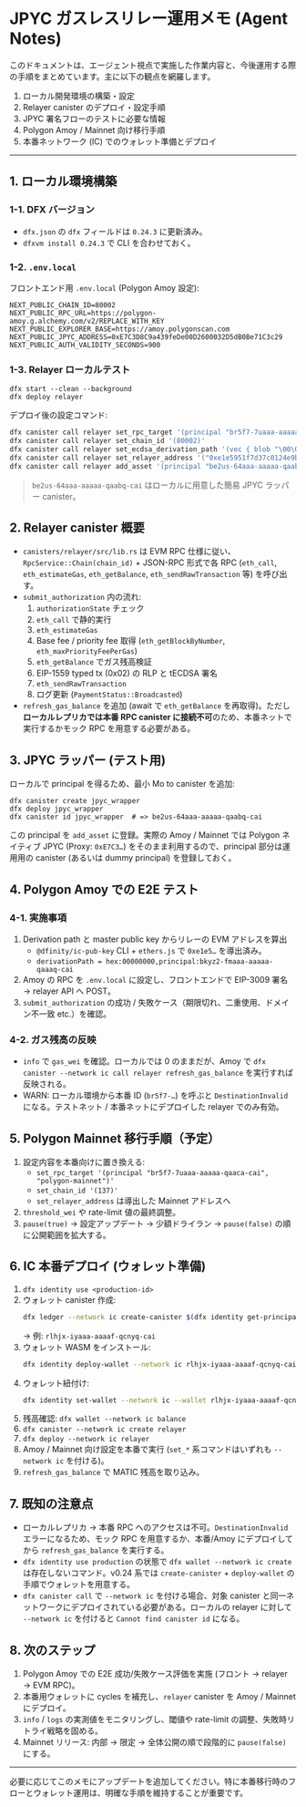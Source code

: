 # JPYC ガスレスリレー運用メモ (Agent Notes)

このドキュメントは、エージェント視点で実施した作業内容と、今後運用する際の手順をまとめています。主に以下の観点を網羅します。

1. ローカル開発環境の構築・設定
2. Relayer canister のデプロイ・設定手順
3. JPYC 署名フローのテストに必要な情報
4. Polygon Amoy / Mainnet 向け移行手順
5. 本番ネットワーク (IC) でのウォレット準備とデプロイ

---

## 1. ローカル環境構築

### 1-1. DFX バージョン

- `dfx.json` の `dfx` フィールドは `0.24.3` に更新済み。
- `dfxvm install 0.24.3` で CLI を合わせておく。

### 1-2. `.env.local`

フロントエンド用 `.env.local` (Polygon Amoy 設定):

```
NEXT_PUBLIC_CHAIN_ID=80002
NEXT_PUBLIC_RPC_URL=https://polygon-amoy.g.alchemy.com/v2/REPLACE_WITH_KEY
NEXT_PUBLIC_EXPLORER_BASE=https://amoy.polygonscan.com
NEXT_PUBLIC_JPYC_ADDRESS=0xE7C3D8C9a439feDe00D2600032D5dB0Be71C3c29
NEXT_PUBLIC_AUTH_VALIDITY_SECONDS=900
```

### 1-3. Relayer ローカルテスト

```
dfx start --clean --background
dfx deploy relayer
```

デプロイ後の設定コマンド:

```bash
dfx canister call relayer set_rpc_target '(principal "br5f7-7uaaa-aaaaa-qaaca-cai", "polygon-amoy")'
dfx canister call relayer set_chain_id '(80002)'
dfx canister call relayer set_ecdsa_derivation_path '(vec { blob "\00\00\00\00" })'
dfx canister call relayer set_relayer_address '("0xe1e5951f7d37c0124e9b7018a94ca637192f3576")'
dfx canister call relayer add_asset '(principal "be2us-64aaa-aaaaa-qaabq-cai", "0xE7C3D8C9a439feDe00D2600032D5dB0Be71C3c29", 0)'
```

> `be2us-64aaa-aaaaa-qaabq-cai` はローカルに用意した簡易 JPYC ラッパー canister。


## 2. Relayer canister 概要

- `canisters/relayer/src/lib.rs` は EVM RPC 仕様に従い、`RpcService::Chain(chain_id)` + JSON-RPC 形式で各 RPC (`eth_call`, `eth_estimateGas`, `eth_getBalance`, `eth_sendRawTransaction` 等) を呼び出す。
- `submit_authorization` 内の流れ:
  1. `authorizationState` チェック
  2. `eth_call` で静的実行
  3. `eth_estimateGas`
  4. Base fee / priority fee 取得 (`eth_getBlockByNumber`, `eth_maxPriorityFeePerGas`)
  5. `eth_getBalance` でガス残高検証
  6. EIP-1559 typed tx (0x02) の RLP と tECDSA 署名
  7. `eth_sendRawTransaction`
  8. ログ更新 (`PaymentStatus::Broadcasted`)
- `refresh_gas_balance` を追加 (await で `eth_getBalance` を再取得)。ただし**ローカルレプリカでは本番 RPC canister に接続不可**のため、本番ネットで実行するかモック RPC を用意する必要がある。


## 3. JPYC ラッパー (テスト用)

ローカルで principal を得るため、最小 Mo to canister を追加:

```
dfx canister create jpyc_wrapper
dfx deploy jpyc_wrapper
dfx canister id jpyc_wrapper  # => be2us-64aaa-aaaaa-qaabq-cai
```

この principal を `add_asset` に登録。実際の Amoy / Mainnet では Polygon ネイティブ JPYC (Proxy: `0xE7C3…`) をそのまま利用するので、principal 部分は運用用の canister (あるいは dummy principal) を登録しておく。


## 4. Polygon Amoy での E2E テスト

### 4-1. 実施事項

1. Derivation path と master public key からリレーの EVM アドレスを算出  
   - `@dfinity/ic-pub-key` CLI + `ethers.js` で `0xe1e5…` を導出済み。  
   - `derivationPath = hex:00000000,principal:bkyz2-fmaaa-aaaaa-qaaaq-cai`
2. Amoy の RPC を `.env.local` に設定し、フロントエンドで EIP-3009 署名 → relayer API へ POST。
3. `submit_authorization` の成功 / 失敗ケース（期限切れ、二重使用、ドメイン不一致 etc.）を確認。

### 4-2. ガス残高の反映

- `info` で `gas_wei` を確認。ローカルでは 0 のままだが、Amoy で `dfx canister --network ic call relayer refresh_gas_balance` を実行すれば反映される。
- WARN: ローカル環境から本番 ID (`br5f7-…`) を呼ぶと `DestinationInvalid` になる。テストネット / 本番ネットにデプロイした relayer でのみ有効。


## 5. Polygon Mainnet 移行手順（予定）

1. 設定内容を本番向けに置き換える:
   - `set_rpc_target '(principal "br5f7-7uaaa-aaaaa-qaaca-cai", "polygon-mainnet")'`
   - `set_chain_id '(137)'`
   - `set_relayer_address` は導出した Mainnet アドレスへ
2. `threshold_wei` や rate-limit 値の最終調整。
3. `pause(true)` → 設定アップデート → 少額ドライラン → `pause(false)` の順に公開範囲を拡大する。


## 6. IC 本番デプロイ (ウォレット準備)

1. `dfx identity use <production-id>`
2. ウォレット canister 作成:
   ```bash
   dfx ledger --network ic create-canister $(dfx identity get-principal) --amount <ICP>
   ```
   → 例: `rlhjx-iyaaa-aaaaf-qcnyq-cai`
3. ウォレット WASM をインストール:
   ```bash
   dfx identity deploy-wallet --network ic rlhjx-iyaaa-aaaaf-qcnyq-cai
   ```
4. ウォレット紐付け:
   ```bash
   dfx identity set-wallet --network ic --wallet rlhjx-iyaaa-aaaaf-qcnyq-cai
   ```
5. 残高確認: `dfx wallet --network ic balance`
6. `dfx canister --network ic create relayer`
7. `dfx deploy --network ic relayer`
8. Amoy / Mainnet 向け設定を本番で実行 (`set_*` 系コマンドはいずれも `--network ic` を付ける)。
9. `refresh_gas_balance` で MATIC 残高を取り込み。


## 7. 既知の注意点

- ローカルレプリカ → 本番 RPC へのアクセスは不可。`DestinationInvalid` エラーになるため、モック RPC を用意するか、本番/Amoy にデプロイしてから `refresh_gas_balance` を実行する。
- `dfx identity use production` の状態で `dfx wallet --network ic create` は存在しないコマンド。v0.24 系では `create-canister` + `deploy-wallet` の手順でウォレットを用意する。
- `dfx canister call` で `--network ic` を付ける場合、対象 canister と同一ネットワークにデプロイされている必要がある。ローカルの relayer に対して `--network ic` を付けると `Cannot find canister id` になる。


## 8. 次のステップ

1. Polygon Amoy での E2E 成功/失敗ケース評価を実施 (フロント → relayer → EVM RPC)。
2. 本番用ウォレットに cycles を補充し、`relayer` canister を Amoy / Mainnet にデプロイ。
3. `info` / `logs` の実測値をモニタリングし、閾値や rate-limit の調整、失敗時リトライ戦略を固める。
4. Mainnet リリース: 内部 → 限定 → 全体公開の順で段階的に `pause(false)` にする。

---

必要に応じてこのメモにアップデートを追加してください。特に本番移行時のフローとウォレット運用は、明確な手順を維持することが重要です。

